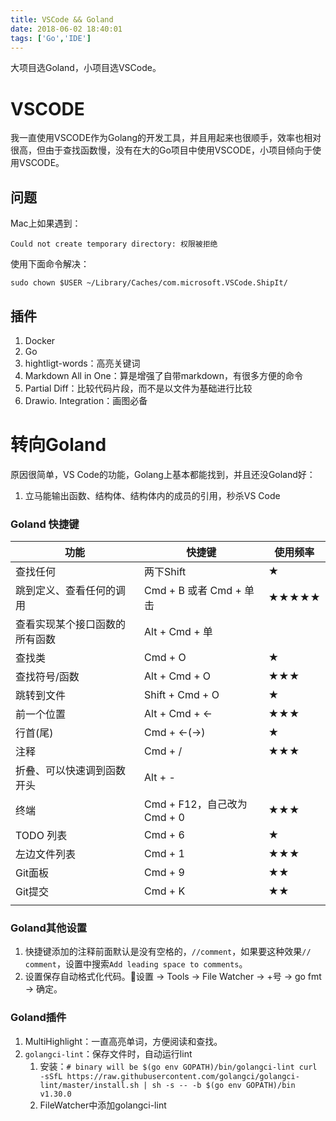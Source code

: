 ```yaml
---
title: VSCode && Goland
date: 2018-06-02 18:40:01
tags: ['Go','IDE']
---
```


大项目选Goland，小项目选VSCode。

<!--more-->

# VSCODE

我一直使用VSCODE作为Golang的开发工具，并且用起来也很顺手，效率也相对很高，但由于查找函数慢，没有在大的Go项目中使用VSCODE，小项目倾向于使用VSCODE。

## 问题


Mac上如果遇到：

```
Could not create temporary directory: 权限被拒绝
```

使用下面命令解决：

```
sudo chown $USER ~/Library/Caches/com.microsoft.VSCode.ShipIt/  
```

## 插件

1. Docker
2. Go
3. hightligt-words：高亮关键词
4. Markdown All in One：算是增强了自带markdown，有很多方便的命令
5. Partial Diff：比较代码片段，而不是以文件为基础进行比较
6. Drawio. Integration：画图必备


# 转向Goland

原因很简单，VS Code的功能，Golang上基本都能找到，并且还没Goland好：
1. 立马能输出函数、结构体、结构体内的成员的引用，秒杀VS Code

### Goland 快捷键

| 功能                           | 快捷键                     | 使用频率 |
| ------------------------------ | -------------------------- | -------- |
| 查找任何                       | 两下Shift                  | ★        |
| 跳到定义、查看任何的调用       | Cmd + B 或者 Cmd + 单击    | ★★★★★    |
| 查看实现某个接口函数的所有函数 | Alt + Cmd + 单             |
| 查找类                         | Cmd + O                    | ★        |
| 查找符号/函数                  | Alt + Cmd + O              | ★★★      |
| 跳转到文件                     | Shift + Cmd + O            | ★        |
| 前一个位置                     | Alt + Cmd + <-             | ★★★      |
| 行首(尾)                       | Cmd + <-(->)               | ★        |
| 注释                           | Cmd + /                    | ★★★      |
| 折叠、可以快速调到函数开头     | Alt + -                    |          |
| 终端                           | Cmd + F12，自己改为Cmd + 0 | ★★★      |
| TODO 列表                      | Cmd + 6                    | ★        |
| 左边文件列表                   | Cmd + 1                    | ★★★      |
| Git面板                        | Cmd + 9                    | ★★       |
| Git提交                        | Cmd + K                    | ★★       |
|                                |                            |          |

### Goland其他设置

1. 快捷键添加的注释前面默认是没有空格的，`//comment`，如果要这种效果`// comment`，设置中搜索`Add leading space to comments`。
1. 设置保存自动格式化代码。设置 -> Tools -> File Watcher -> +号 -> go fmt -> 确定。

### Goland插件
1. MultiHighlight：一直高亮单词，方便阅读和查找。
2. `golangci-lint`：保存文件时，自动运行lint
   1. 安装：`# binary will be $(go env GOPATH)/bin/golangci-lint
curl -sSfL https://raw.githubusercontent.com/golangci/golangci-lint/master/install.sh | sh -s -- -b $(go env GOPATH)/bin v1.30.0`
    2. FileWatcher中添加golangci-lint
